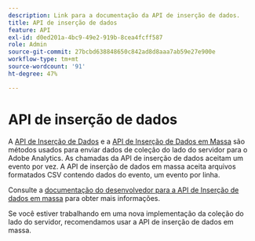 ```yaml
---
description: Link para a documentação da API de inserção de dados.
title: API de inserção de dados
feature: API
exl-id: d0ed201a-4bc9-49e2-919b-8cea4fcff587
role: Admin
source-git-commit: 27bcbd638848650c842ad8d8aaa7ab59e27e900e
workflow-type: tm+mt
source-wordcount: '91'
ht-degree: 47%

---
```


# API de inserção de dados

A [API de Inserção de Dados](https://github.com/AdobeDocs/analytics-1.4-apis/blob/master/docs/data-insertion-api/index.md) e a [API de Inserção de Dados em Massa](../bulk-data-insertion-api/bulk-data-insert.md) são métodos usados para enviar dados de coleção do lado do servidor para o Adobe Analytics. As chamadas da API de inserção de dados aceitam um evento por vez. A API de inserção de dados em massa aceita arquivos formatados CSV contendo dados do evento, um evento por linha.

Consulte a [documentação do desenvolvedor para a API de Inserção de dados em massa](https://developer.adobe.com/analytics-apis/docs/2.0/guides/endpoints/bulk-data-insertion/) para obter mais informações.

Se você estiver trabalhando em uma nova implementação da coleção do lado do servidor, recomendamos usar a API de inserção de dados em massa.
